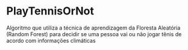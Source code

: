 # PlayTennisOrNot
Algoritmo que utiliza a técnica de aprendizagem da Floresta Aleatória (Random Forest) para decidir se uma pessoa vai ou não jogar tênis de acordo com informações climáticas

